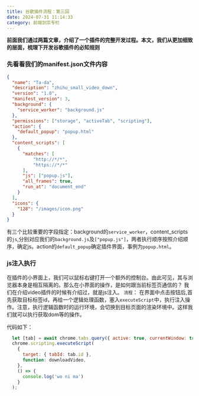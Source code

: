 ```yaml
---
title: 谷歌插件流程：第三回
date: 2024-07-31 11:14:33
category: 前端剑宗专栏
---
```


**前面我们通过两篇文章，介绍了一个插件的完整开发过程。本文，我们从更加细致的层面，梳理下开发谷歌插件的必知规则**

### 先看看我们的manifest.json文件内容
```json
{
  "name": "Ta-da",
  "description": "zhihu_small_video_down",
  "version": "1.0",
  "manifest_version": 3,
  "background": {
    "service_worker": "background.js"
  },
  "permissions": ["storage", "activeTab", "scripting"],
  "action": {
    "default_popup": "popup.html"
  },
  "content_scripts": [
    {
      "matches": [
          "http://*/*",
          "https://*/*"
      ],
      "js": ["popup.js"],
      "all_frames": true,
      "run_at": "document_end"
    }
  ],
  "icons": {
    "128": "/images/icon.png"
  }
} 
```
有三个比较重要的字段指定：background的`service_worker`，content_scripts的`js`,分别对应我们的`background.js`及`["popup.js"]`，两者执行顺序按照介绍顺序，确定js。action的`default_popup`确定插件界面，事例为`popup.html`。

### js注入执行
在插件的小界面上，我们可以鼠标右键打开一个额外的控制台。由此可见，其与浏览器本身是相互隔离的。那么在小界面的操作，是如何跟当前标签页通信的？
我们在介绍video插件的时候有介绍过，就是js注入。
`流程`： 在界面中点击按钮后,首先获取目标标签id，再给一个逻辑处理函数，塞入`executeScript`中，执行注入操作。注意，执行逻辑函数时的运行环境，会切换到目标页面的渲染环境中。这样我们就可以执行获取dom等的操作。

代码如下：
```javascript
  let [tab] = await chrome.tabs.query({ active: true, currentWindow: true });
  chrome.scripting.executeScript(
    {
      target: { tabId: tab.id },
      function: downloadVideo,
    },
    () => {
      console.log('wo ni ma')
    }
  );
```


